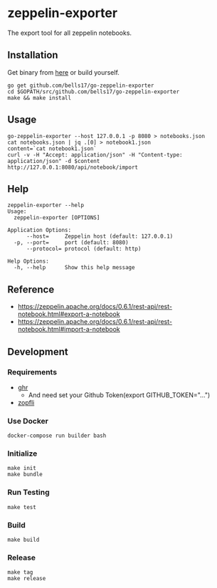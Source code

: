 # zeppelin-exporter

The export tool for all zeppelin notebooks.

## Installation

Get binary from [here](https://github.com/bells17/go-zeppelin-exporter/releases/latest) or build yourself.

```
go get github.com/bells17/go-zeppelin-exporter
cd $GOPATH/src/github.com/bells17/go-zeppelin-exporter
make && make install
```

## Usage

```
go-zeppelin-exporter --host 127.0.0.1 -p 8080 > notebooks.json
cat notebooks.json | jq .[0] > notebook1.json
content=`cat notebook1.json`
curl -v -H "Accept: application/json" -H "Content-type: application/json" -d $content http://127.0.0.1:8080/api/notebook/import
```

## Help

```
zeppelin-exporter --help
Usage:
  zeppelin-exporter [OPTIONS]

Application Options:
      --host=     Zeppelin host (default: 127.0.0.1)
  -p, --port=     port (default: 8080)
      --protocol= protocol (default: http)

Help Options:
  -h, --help      Show this help message
```

## Reference

- https://zeppelin.apache.org/docs/0.6.1/rest-api/rest-notebook.html#export-a-notebook
- https://zeppelin.apache.org/docs/0.6.1/rest-api/rest-notebook.html#import-a-notebook

## Development

### Requirements

- [ghr](https://github.com/tcnksm/ghr)
  - And need set your Github Token(export GITHUB_TOKEN="...")
- [zopfli](https://github.com/google/zopfli)


### Use Docker

```
docker-compose run builder bash
```

### Initialize

```
make init
make bundle
```

### Run Testing

```
make test
```

### Build

```
make build
```

### Release

```
make tag
make release
```
